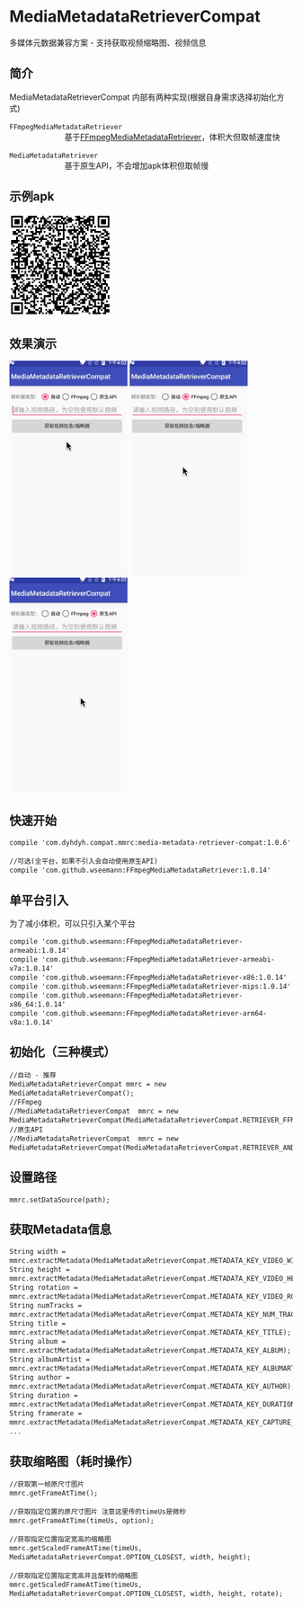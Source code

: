 # MediaMetadataRetrieverCompat
多媒体元数据兼容方案 - 支持获取视频缩略图、视频信息  

## __简介__
MediaMetadataRetrieverCompat 内部有两种实现(根据自身需求选择初始化方式)  

`FFmpegMediaMetadataRetriever`  
&emsp;&emsp;&emsp;&emsp;&emsp;&emsp;&emsp;基于[FFmpegMediaMetadataRetriever](https://github.com/wseemann/FFmpegMediaMetadataRetriever)，体积大但取帧速度快  

`MediaMetadataRetriever`   
&emsp;&emsp;&emsp;&emsp;&emsp;&emsp;&emsp;基于原生API，不会增加apk体积但取帧慢


## __示例apk__
![](screenshot/example-download.png)

## __效果演示__
![](screenshot/screenshot_auto.gif)
![](screenshot/screenshot_ffmpeg.gif)
![](screenshot/screenshot_android.gif)

## __快速开始__
```
compile 'com.dyhdyh.compat.mmrc:media-metadata-retriever-compat:1.0.6'

//可选(全平台，如果不引入会自动使用原生API)
compile 'com.github.wseemann:FFmpegMediaMetadataRetriever:1.0.14'
```

## __单平台引入__
为了减小体积，可以只引入某个平台
```
compile 'com.github.wseemann:FFmpegMediaMetadataRetriever-armeabi:1.0.14'
compile 'com.github.wseemann:FFmpegMediaMetadataRetriever-armeabi-v7a:1.0.14'
compile 'com.github.wseemann:FFmpegMediaMetadataRetriever-x86:1.0.14'
compile 'com.github.wseemann:FFmpegMediaMetadataRetriever-mips:1.0.14'
compile 'com.github.wseemann:FFmpegMediaMetadataRetriever-x86_64:1.0.14'
compile 'com.github.wseemann:FFmpegMediaMetadataRetriever-arm64-v8a:1.0.14'
```

## __初始化（三种模式）__
```
//自动 - 推荐  
MediaMetadataRetrieverCompat mmrc = new MediaMetadataRetrieverCompat();  
//FFmpeg  
//MediaMetadataRetrieverCompat  mmrc = new MediaMetadataRetrieverCompat(MediaMetadataRetrieverCompat.RETRIEVER_FFMPEG);  
//原生API  
//MediaMetadataRetrieverCompat  mmrc = new MediaMetadataRetrieverCompat(MediaMetadataRetrieverCompat.RETRIEVER_ANDROID);
```
## __设置路径__
```
mmrc.setDataSource(path);
```

## __获取Metadata信息__
```
String width = mmrc.extractMetadata(MediaMetadataRetrieverCompat.METADATA_KEY_VIDEO_WIDTH);
String height = mmrc.extractMetadata(MediaMetadataRetrieverCompat.METADATA_KEY_VIDEO_HEIGHT);
String rotation = mmrc.extractMetadata(MediaMetadataRetrieverCompat.METADATA_KEY_VIDEO_ROTATION);
String numTracks = mmrc.extractMetadata(MediaMetadataRetrieverCompat.METADATA_KEY_NUM_TRACKS);
String title = mmrc.extractMetadata(MediaMetadataRetrieverCompat.METADATA_KEY_TITLE);
String album = mmrc.extractMetadata(MediaMetadataRetrieverCompat.METADATA_KEY_ALBUM);
String albumArtist = mmrc.extractMetadata(MediaMetadataRetrieverCompat.METADATA_KEY_ALBUMARTIST);
String author = mmrc.extractMetadata(MediaMetadataRetrieverCompat.METADATA_KEY_AUTHOR);
String duration = mmrc.extractMetadata(MediaMetadataRetrieverCompat.METADATA_KEY_DURATION);
String framerate = mmrc.extractMetadata(MediaMetadataRetrieverCompat.METADATA_KEY_CAPTURE_FRAMERATE);
...
```

## __获取缩略图（耗时操作）__
```
//获取第一帧原尺寸图片
mmrc.getFrameAtTime();

//获取指定位置的原尺寸图片 注意这里传的timeUs是微秒
mmrc.getFrameAtTime(timeUs, option);

//获取指定位置指定宽高的缩略图
mmrc.getScaledFrameAtTime(timeUs, MediaMetadataRetrieverCompat.OPTION_CLOSEST, width, height);

//获取指定位置指定宽高并且旋转的缩略图
mmrc.getScaledFrameAtTime(timeUs, MediaMetadataRetrieverCompat.OPTION_CLOSEST, width, height, rotate);
```
